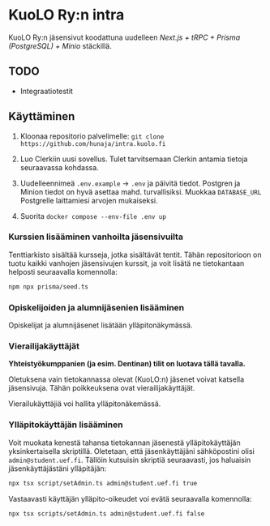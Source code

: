 # KuoLO Ry:n intra

KuoLO Ry:n jäsensivut koodattuna uudelleen _Next.js + tRPC + Prisma (PostgreSQL) + Minio_ stäckillä.

## TODO

- Integraatiotestit

## Käyttäminen

1. Kloonaa repositorio palvelimelle: `git clone https://github.com/hunaja/intra.kuolo.fi`

2. Luo Clerkiin uusi sovellus. Tulet tarvitsemaan Clerkin antamia tietoja seuraavassa kohdassa.

3. Uudelleennimeä `.env.example` -> `.env` ja päivitä tiedot. Postgren ja Minion tiedot on hyvä asettaa mahd. turvallisiksi.
   Muokkaa `DATABASE_URL` Postgrelle laittamiesi arvojen mukaiseksi.

4. Suorita `docker compose --env-file .env up`

### Kurssien lisääminen vanhoilta jäsensivuilta

Tenttiarkisto sisältää kursseja, jotka sisältävät tentit. Tähän repositorioon on tuotu kaikki vanhojen jäsensivujen kurssit, ja voit lisätä ne tietokantaan helposti seuraavalla komennolla:

```bash
npm npx prisma/seed.ts
```

### Opiskelijoiden ja alumnijäsenien lisääminen

Opiskelijat ja alumnijäsenet lisätään ylläpitonäkymässä.

### Vierailijakäyttäjät

**Yhteistyökumppanien (ja esim. Dentinan) tilit on luotava tällä tavalla.**

Oletuksena vain tietokannassa olevat (KuoLO:n) jäsenet voivat katsella jäsensivuja. Tähän poikkeuksena ovat vierailijakäyttäjät.

Vierailukäyttäjiä voi hallita ylläpitonäkemässä.

### Ylläpitokäyttäjän lisääminen

Voit muokata kenestä tahansa tietokannan jäsenestä ylläpitokäyttäjän yksinkertaisella skriptillä. Oletetaan, että jäsenkäyttäjäni sähköpostini olisi `admin@student.uef.fi`. Tällöin kutsuisin skriptiä seuraavasti, jos haluaisin jäsenkäyttäjästäni ylläpitäjän:

```bash
npx tsx script/setAdmin.ts admin@student.uef.fi true
```

Vastaavasti käyttäjän ylläpito-oikeudet voi evätä seuraavalla komennolla:

```bash
npx tsx scripts/setAdmin.ts admin@student.uef.fi false
```
